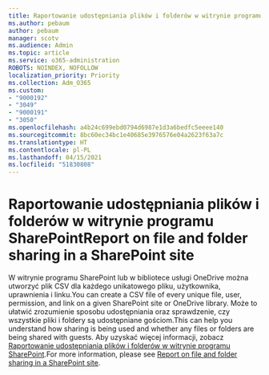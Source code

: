 ```yaml
---
title: Raportowanie udostępniania plików i folderów w witrynie programu SharePoint
ms.author: pebaum
author: pebaum
manager: scotv
ms.audience: Admin
ms.topic: article
ms.service: o365-administration
ROBOTS: NOINDEX, NOFOLLOW
localization_priority: Priority
ms.collection: Adm_O365
ms.custom:
- "9000192"
- "3049"
- "9000191"
- "3050"
ms.openlocfilehash: a4b24c699ebd0794d6987e1d3a6bedfc5eeee140
ms.sourcegitcommit: 8bc60ec34bc1e40685e3976576e04a2623f63a7c
ms.translationtype: HT
ms.contentlocale: pl-PL
ms.lasthandoff: 04/15/2021
ms.locfileid: "51830808"
---
```

# <a name="report-on-file-and-folder-sharing-in-a-sharepoint-site"></a><span data-ttu-id="cc575-102">Raportowanie udostępniania plików i folderów w witrynie programu SharePoint</span><span class="sxs-lookup"><span data-stu-id="cc575-102">Report on file and folder sharing in a SharePoint site</span></span>

<span data-ttu-id="cc575-103">W witrynie programu SharePoint lub w bibliotece usługi OneDrive można utworzyć plik CSV dla każdego unikatowego pliku, użytkownika, uprawnienia i linku.</span><span class="sxs-lookup"><span data-stu-id="cc575-103">You can create a CSV file of every unique file, user, permission, and link on a given SharePoint site or OneDrive library.</span></span> <span data-ttu-id="cc575-104">Może to ułatwić zrozumienie sposobu udostępniania oraz sprawdzenie, czy wszystkie pliki i foldery są udostępniane gościom.</span><span class="sxs-lookup"><span data-stu-id="cc575-104">This can help you understand how sharing is being used and whether any files or folders are being shared with guests.</span></span> <span data-ttu-id="cc575-105">Aby uzyskać więcej informacji, zobacz [Raportowanie udostępniania plików i folderów w witrynie programu SharePoint](https://docs.microsoft.com/sharepoint/sharing-reports).</span><span class="sxs-lookup"><span data-stu-id="cc575-105">For more information, please see [Report on file and folder sharing in a SharePoint site](https://docs.microsoft.com/sharepoint/sharing-reports).</span></span>
